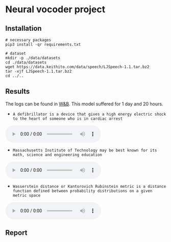 # Neural vocoder project

## Installation

```shell script
# necessary packages
pip3 install -qr requirements.txt

# dataset
mkdir -p ./data/datasets
cd ./data/datasets
wget https://data.keithito.com/data/speech/LJSpeech-1.1.tar.bz2
tar -xjf LJSpeech-1.1.tar.bz2
cd ../..
```

## Results

The logs can be found in [W&B](https://wandb.ai/ngtvx/hw_vocoder/runs/1yurli92/overview?workspace=user-ngtvx). This model suffered for 1 day and 20 hours.

* `A defibrillator is a device that gives a high energy electric shock to the heart of someone who is in cardiac arrest`

![Predicted audio 1](./audio_examples/generated_audio_1.wav)

* `Massachusetts Institute of Technology may be best known for its math, science and engineering education`

![Predicted audio](./audio_examples/generated_audio_2.wav)

* `Wasserstein distance or Kantorovich Rubinstein metric is a distance function defined between probability distributions on a given metric space`

![Predicted audio](./audio_examples/generated_audio_3.wav)

## Report

